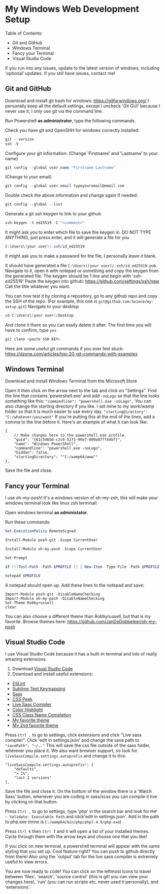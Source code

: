 # My Windows Web Development Setup

Table of Contents:

- Git and GitHub
- Windows Terminal
- Fancy your Terminal
- Visual Studio Code

If you run into any issues, update to the latest version of windows, including 'optional' updates. If you still have issues, contact me!


## Git and GitHub

Download and install git bash for windows: https://gitforwindows.org/
I personally keep all the default settings, except I uncheck 'Git GUI' because I never use it, I only use git via the command line.

Run Powershell **as administrator**, type the following commands.


Check you have git and OpenSHH for windows correctly installed:
```powershell
git --version
ssh -V
```

Configure your git information:
(Change 'Firstname' and 'Lastname' to your name)
```powershell
git config --global user.name "Firstname Lastname"
```
(Change to your email)
```powershell
git config --global user.email typeyouremail@email.com
```
Double check the above information and change again if needed:
```powershell
git config --global --list
```

Generate a git ssh keygen to link to your github
```powershell
ssh-keygen -t ed25519 -C "<comment>"
```

It might ask you to enter which file to save the keygen in. DO NOT TYPE ANYTHING, just press enter, and it will generate a file for you
```powershell
C:\Users\(your user)/.ssh/id_ed25519
```
It might ask you to make a password for the file, I personally leave it blank.

It should have generated a file `C:\Users\(your user)/.ssh/id_ed25519.pub`. Navigate to it, open it with notepad or something and copy the keygen from the generated file.
The keygen should be 1 line and begin with 'ssh-ed25519'
Paste the keygen into github: https://github.com/settings/ssh/new
Call the title whatever you want.

You can now test it by cloning a repository, go to any github repo and copy the SSH of the repo. (For example, this one is `git@github.com:So1ene/my-setup.git`)
Navigate to your desktop 
```powershell
cd C:\Users\(your user)/Desktop
```
And clone it there so you can easily delete it after. The first time you will have to confirm, type `yes`
```powershell
git clone <paste SSH KEY>
```
Here are some useful git commands if you ever feel stuck: https://dzone.com/articles/top-20-git-commands-with-examples


## Windows Terminal

Download and install Windows Terminal from the Microsoft Store

Open it then click on the arrow next to the tab and click on "Settings". Find the line that contains 'powershell.exe' and add `-noLogo` so that the line looks something like this: `"commandline": "powershell.exe -noLogo",`
You can also change the starting directory if you like. I set mine to my work/wamp folder so that it is much easier to use every day. `"startingDirectory": "C:/whatever/you/want"` If you're putting this at the end of the lines, add a comma to the line before it. Here's an example of what it can look like:
```
{
    // Make changes here to the powershell.exe profile.
    "guid": "{61c54bbd-c2c6-5271-96e7-009a87ff44bf}",
    "name": "Windows PowerShell",
    "commandline": "powershell.exe -noLogo",
    "hidden": false,
    "startingDirectory": ""C:/wamp64/www""
},
```
Save the file and close.


## Fancy your Terminal

I use oh-my-posh! It's a windows version of oh-my-zsh, this will make your windows terminal look like linux zsh terminal!

Open windows terminal **as administator**.

Run these commands:
```powershell
Set-ExecutionPolicy RemoteSigned
```
```powershell
Install-Module posh-git -Scope CurrentUser
```
```powershell
Install-Module oh-my-posh -Scope CurrentUser
```
```powershell
Set-Prompt
```
```powershell
if (!(Test-Path -Path $PROFILE )) { New-Item -Type File -Path $PROFILE -Force }
```
```powershell
notepad $PROFILE
```

A notepad should open up. Add these lines to the notepad and save:
```
Import-Module posh-git -DisableNameChecking
Import-Module oh-my-posh -DisableNameChecking
Set-Theme Robbyrussell
clear
```

You can also choose a different theme than Robbyrussell, but that is my favorite. 
Browse themes here: https://github.com/JanDeDobbeleer/oh-my-posh


## Visual Studio Code

I use Visual Studio Code because it has a built-in terminal and lots of really amazing extensions.

1. Download [Visual Studio Code](https://code.visualstudio.com/download) 
2. Download and install useful extensions:
- [ESLint](https://marketplace.visualstudio.com/items?itemName=dbaeumer.vscode-eslint)
- [Sublime Text Keymapping](https://marketplace.visualstudio.com/items?itemName=ms-vscode.sublime-keybindings)
- [Sass](https://marketplace.visualstudio.com/items?itemName=Syler.sass-indented)
- [CSS Peek](https://marketplace.visualstudio.com/items?itemName=pranaygp.vscode-css-peek)
- [Live Sass Compiler](https://marketplace.visualstudio.com/items?itemName=ritwickdey.live-sass)
- [Color Highlight](https://marketplace.visualstudio.com/items?itemName=naumovs.color-highlight)
- [CSS Class Name Completion](https://marketplace.visualstudio.com/items?itemName=Zignd.html-css-class-completion)
- [My favorite theme](https://marketplace.visualstudio.com/items?itemName=dustinsanders.an-old-hope-theme-vscode)
- [My 2nd favorite theme](https://marketplace.visualstudio.com/items?itemName=ryanolsonx.solarized)

Press `Ctrl ,` to go to settings, click extensions and click "Live sass compiler". Click 'edit in settings.json' and change the save path to `"savePath": "~/.."` This will save the css file outside of the sass folder, wherever you place it. 
We also want browser support, so look for `liveSassCompile.settings.autoprefix` and change it to this:
```
"liveSassCompile.settings.autoprefix": [
    "defaults",
    "> 1%",
    "last 2 versions"
],
```
Save the file and close it.
On the bottom of the window there is a 'Watch Sass' button, whenever you are coding in sass/scss you can compile it live by clicking on that button.

Press `Ctrl ,` to go to settings, type 'php' in the search bar and look for `PHP › Validate: Executable Path` and click'edit in settings.json'.
Add in the path to php.exe (mine is `C:/wamp64/bin/php/php7.4.9/php.exe`)

Press `Ctrl K` then `Ctrl T` and it will open a list of your installed themes. Cycle through them with the arrow keys and choose one that you like!

If you click on new terminal, a powershell terminal will appear with the same styling that you set up. Cool feature right? You can push to github directly from there! Also uing the 'output' tab for the live sass compiler is extremely useful to view errors.


You are now ready to code! You can click on the leftmost icons to travel between 'files', 'search', 'source control' (this is git! you can view your changes here), 'run' (you can run scripts etc, never used it personally), and 'extensions'.
